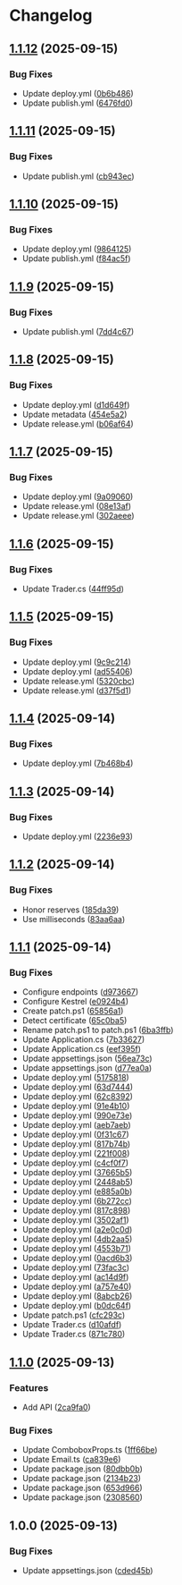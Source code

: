 # Changelog

## [1.1.12](https://github.com/sptlco/spatial/compare/spatial-1.1.11...spatial-1.1.12) (2025-09-15)


### Bug Fixes

* Update deploy.yml ([0b6b486](https://github.com/sptlco/spatial/commit/0b6b48612e41d62cbb5b5fa97d7b9a98fbe79827))
* Update publish.yml ([6476fd0](https://github.com/sptlco/spatial/commit/6476fd05b166afd369e6c409b52436f052e4b4e7))

## [1.1.11](https://github.com/sptlco/spatial/compare/spatial-1.1.10...spatial-1.1.11) (2025-09-15)


### Bug Fixes

* Update publish.yml ([cb943ec](https://github.com/sptlco/spatial/commit/cb943ecdc3b73a98b50df8ad6740f7cba429dd2f))

## [1.1.10](https://github.com/sptlco/spatial/compare/spatial-1.1.9...spatial-1.1.10) (2025-09-15)


### Bug Fixes

* Update deploy.yml ([9864125](https://github.com/sptlco/spatial/commit/9864125a065c237f3063c0c5b5227a4b3429c5c0))
* Update publish.yml ([f84ac5f](https://github.com/sptlco/spatial/commit/f84ac5f6a3ace0ddc4b96d94c65f3b93e4c9925c))

## [1.1.9](https://github.com/sptlco/spatial/compare/spatial-1.1.8...spatial-1.1.9) (2025-09-15)


### Bug Fixes

* Update publish.yml ([7dd4c67](https://github.com/sptlco/spatial/commit/7dd4c67bc3bfab8efce04049adcb03a0f05d9d62))

## [1.1.8](https://github.com/sptlco/spatial/compare/spatial-1.1.7...spatial-1.1.8) (2025-09-15)


### Bug Fixes

* Update deploy.yml ([d1d649f](https://github.com/sptlco/spatial/commit/d1d649f3d58fdfe8f383ca289f629bafc44e2c0c))
* Update metadata ([454e5a2](https://github.com/sptlco/spatial/commit/454e5a235c4340de928f87283b6b4bd786ff8806))
* Update release.yml ([b06af64](https://github.com/sptlco/spatial/commit/b06af648b166d20bdec1906c344d8714ab297fd7))

## [1.1.7](https://github.com/sptlco/spatial/compare/spatial-1.1.6...spatial-1.1.7) (2025-09-15)


### Bug Fixes

* Update deploy.yml ([9a09060](https://github.com/sptlco/spatial/commit/9a090605df1cf464686be23b706872dfdaa882a9))
* Update release.yml ([08e13af](https://github.com/sptlco/spatial/commit/08e13af31ee918da8621e2bb83158d289a1cb442))
* Update release.yml ([302aeee](https://github.com/sptlco/spatial/commit/302aeee6b49923b870035229e4d023ee42664869))

## [1.1.6](https://github.com/sptlco/spatial/compare/spatial-1.1.5...spatial-1.1.6) (2025-09-15)


### Bug Fixes

* Update Trader.cs ([44ff95d](https://github.com/sptlco/spatial/commit/44ff95d1e0afe2ec85a229a749c2ea0f2d43da17))

## [1.1.5](https://github.com/sptlco/spatial/compare/spatial-1.1.4...spatial-1.1.5) (2025-09-15)


### Bug Fixes

* Update deploy.yml ([9c9c214](https://github.com/sptlco/spatial/commit/9c9c214bd4dcbf80164725f49cf9811b2ab81856))
* Update deploy.yml ([ad55406](https://github.com/sptlco/spatial/commit/ad554061a05ce4064999c37969a3bad5e2621f69))
* Update release.yml ([5320cbc](https://github.com/sptlco/spatial/commit/5320cbc990f4b39a3fa10abc6f83fab3d1ae32fa))
* Update release.yml ([d37f5d1](https://github.com/sptlco/spatial/commit/d37f5d1b4edadf20a687cbee3a05e4d855197d98))

## [1.1.4](https://github.com/sptlco/spatial/compare/spatial-1.1.3...spatial-1.1.4) (2025-09-14)


### Bug Fixes

* Update deploy.yml ([7b468b4](https://github.com/sptlco/spatial/commit/7b468b4a8ded927877cb66395039a09d7c30a8cc))

## [1.1.3](https://github.com/sptlco/spatial/compare/spatial-1.1.2...spatial-1.1.3) (2025-09-14)


### Bug Fixes

* Update deploy.yml ([2236e93](https://github.com/sptlco/spatial/commit/2236e936a5fe97e4fc85888d475ae9331b3901ad))

## [1.1.2](https://github.com/sptlco/spatial/compare/spatial-1.1.1...spatial-1.1.2) (2025-09-14)


### Bug Fixes

* Honor reserves ([185da39](https://github.com/sptlco/spatial/commit/185da39017c55b56b40ca67a2308643028bfb5ac))
* Use milliseconds ([83aa6aa](https://github.com/sptlco/spatial/commit/83aa6aab4c9e36511a0d54ecb911d7e73facff61))

## [1.1.1](https://github.com/sptlco/spatial/compare/spatial-1.1.0...spatial-1.1.1) (2025-09-14)


### Bug Fixes

* Configure endpoints ([d973667](https://github.com/sptlco/spatial/commit/d973667e695bff40c3a5ce126bfc07fe22aad261))
* Configure Kestrel ([e0924b4](https://github.com/sptlco/spatial/commit/e0924b4dc7c2808cd3d2948a98ade282ade266df))
* Create patch.ps1 ([65856a1](https://github.com/sptlco/spatial/commit/65856a1ae4e4f58d5c35e1b4bf8d535a62ab9656))
* Detect certificate ([65c0ba5](https://github.com/sptlco/spatial/commit/65c0ba59fff666a8d4b5bd6afec9db14c664e4b8))
* Rename patch.ps1 to patch.ps1 ([6ba3ffb](https://github.com/sptlco/spatial/commit/6ba3ffb7f30b8f4f30b48c304282c831add608d9))
* Update Application.cs ([7b33627](https://github.com/sptlco/spatial/commit/7b33627541fde6a17155b4e1122ff2ffd435c4b0))
* Update Application.cs ([eef395f](https://github.com/sptlco/spatial/commit/eef395f1e7bea7a5ff0c32fb9cf22c8236e612fe))
* Update appsettings.json ([56ea73c](https://github.com/sptlco/spatial/commit/56ea73cc74e742439f842fd3e9112bb1b9e3eb2f))
* Update appsettings.json ([d77ea0a](https://github.com/sptlco/spatial/commit/d77ea0ad3207ca4848e491b1dbccf74ac5f021a5))
* Update deploy.yml ([5175818](https://github.com/sptlco/spatial/commit/51758187f8194ec3af5b500c0a65b7f54884cc53))
* Update deploy.yml ([63d7444](https://github.com/sptlco/spatial/commit/63d744404f028859305258a2535b2f7b28593ec3))
* Update deploy.yml ([62c8392](https://github.com/sptlco/spatial/commit/62c83920004cfe856d6af6fa2409dceb5b05f5f3))
* Update deploy.yml ([91e4b10](https://github.com/sptlco/spatial/commit/91e4b10dc61491fab13848f3b98e3cbbe30986ca))
* Update deploy.yml ([990e73e](https://github.com/sptlco/spatial/commit/990e73e46cd0e66a7340164b1e030bceee7b72b9))
* Update deploy.yml ([aeb7aeb](https://github.com/sptlco/spatial/commit/aeb7aeb8c3e4d8d08ae1b08a97a8c84c50f1f2c5))
* Update deploy.yml ([0f31c67](https://github.com/sptlco/spatial/commit/0f31c672a55bd6d6dae6fe5cf6d37ac8a2045a34))
* Update deploy.yml ([817b74b](https://github.com/sptlco/spatial/commit/817b74b6f7af6543eb84bf39c134da47da3b1471))
* Update deploy.yml ([221f008](https://github.com/sptlco/spatial/commit/221f008727e3581e3744ee3f27b5ce638bdc5f2e))
* Update deploy.yml ([c4cf0f7](https://github.com/sptlco/spatial/commit/c4cf0f7a0b7371d4f976ca5f14300651d9a265c3))
* Update deploy.yml ([37665b5](https://github.com/sptlco/spatial/commit/37665b57ec6d7c3fa65b831c43eabf535055021b))
* Update deploy.yml ([2448ab5](https://github.com/sptlco/spatial/commit/2448ab5c287bf0e7c1fc583bb0e6c7325f444adc))
* Update deploy.yml ([e885a0b](https://github.com/sptlco/spatial/commit/e885a0b8f9ef22df658d3951ea5effd8afda9362))
* Update deploy.yml ([6b272cc](https://github.com/sptlco/spatial/commit/6b272cc6397008d0c5157d3a571c5fdacbf66fb3))
* Update deploy.yml ([817c898](https://github.com/sptlco/spatial/commit/817c8988205663c43ae7063f734d856051bab321))
* Update deploy.yml ([3502af1](https://github.com/sptlco/spatial/commit/3502af1335d018312e6b74bf8102c9d7db936d93))
* Update deploy.yml ([a2e0c0d](https://github.com/sptlco/spatial/commit/a2e0c0deed405215bb41d34f745d3aae1ffec7ea))
* Update deploy.yml ([4db2aa5](https://github.com/sptlco/spatial/commit/4db2aa55a9778a1bb8eb3b4d2d22fc27cbaf8b7f))
* Update deploy.yml ([4553b71](https://github.com/sptlco/spatial/commit/4553b71cba24c608ca5172afe4742c879ec40c35))
* Update deploy.yml ([0acd6b3](https://github.com/sptlco/spatial/commit/0acd6b30a20b250da0c48d097bd8cc0166691408))
* Update deploy.yml ([73fac3c](https://github.com/sptlco/spatial/commit/73fac3c2b98683e839777b2de5f1e014e854a4bd))
* Update deploy.yml ([ac14d9f](https://github.com/sptlco/spatial/commit/ac14d9fe6127f3b3beb49563f87cb39f1731243f))
* Update deploy.yml ([a757e40](https://github.com/sptlco/spatial/commit/a757e403270d1ea64b5c7eb6dd576dcb6845a2a3))
* Update deploy.yml ([8abcb26](https://github.com/sptlco/spatial/commit/8abcb268ddbae315957f3822f86cc9a9d623ae3b))
* Update deploy.yml ([b0dc64f](https://github.com/sptlco/spatial/commit/b0dc64fdc07704e3a13f82a01a02eeab0affc349))
* Update patch.ps1 ([cfc293c](https://github.com/sptlco/spatial/commit/cfc293cb7c122aefd69716061d03c1b6927f6f99))
* Update Trader.cs ([d10afdf](https://github.com/sptlco/spatial/commit/d10afdfb5c0579606c8dece9d63f8b72496e1877))
* Update Trader.cs ([871c780](https://github.com/sptlco/spatial/commit/871c780737345edb488e5b0fa8b1f3d5e63b1ce0))

## [1.1.0](https://github.com/sptlco/spatial/compare/spatial-1.0.0...spatial-1.1.0) (2025-09-13)


### Features

* Add API ([2ca9fa0](https://github.com/sptlco/spatial/commit/2ca9fa089b85f441ab95399a84e429559307af58))


### Bug Fixes

* Update ComboboxProps.ts ([1ff66be](https://github.com/sptlco/spatial/commit/1ff66be68e412e110ed944e2943556e127dce061))
* Update Email.ts ([ca839e6](https://github.com/sptlco/spatial/commit/ca839e642ad860a4d965a26455169adf8281f07b))
* Update package.json ([80dbb0b](https://github.com/sptlco/spatial/commit/80dbb0b0f016e1f6e256ffd93c9785f397af3342))
* Update package.json ([2134b23](https://github.com/sptlco/spatial/commit/2134b230659ec307e6032fac5e5aad0928899339))
* Update package.json ([653d966](https://github.com/sptlco/spatial/commit/653d9662fc2a185da875ffe87ca63fe73548738e))
* Update package.json ([2308560](https://github.com/sptlco/spatial/commit/23085600c011d20b43b577d0ba58e530cc0dae2d))

## 1.0.0 (2025-09-13)


### Bug Fixes

* Update appsettings.json ([cded45b](https://github.com/sptlco/spatial/commit/cded45bc5b9bb9fdab199e2e0b6eddcc44f5a17d))
